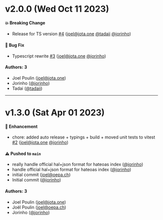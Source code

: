 # v2.0.0 (Wed Oct 11 2023)

#### 💥 Breaking Change

- Release for TS version [#4](https://github.com/jota-one/hateoas-parser/pull/4) (joel@jota.one [@tadaii](https://github.com/tadaii) [@jorinho](https://github.com/jorinho))

#### 🐛 Bug Fix

- Typescript rewrite [#3](https://github.com/jota-one/hateoas-parser/pull/3) (joel@jota.one [@jorinho](https://github.com/jorinho))

#### Authors: 3

- Joel Poulin (joel@jota.one)
- Jorinho ([@jorinho](https://github.com/jorinho))
- Tadai ([@tadaii](https://github.com/tadaii))

---

# v1.3.0 (Sat Apr 01 2023)

#### 🚀 Enhancement

- chore: added auto release + typings + build + moved unit tests to vitest [#2](https://github.com/jota-one/hateoas-parser/pull/2) (joel@jota.one [@jorinho](https://github.com/jorinho))

#### ⚠️ Pushed to `main`

- really handle official hal+json format for hateoas index ([@jorinho](https://github.com/jorinho))
- handle official hal+json format for hateoas index ([@jorinho](https://github.com/jorinho))
- initial commit (joel@oepa.ch)
- Initial commit ([@jorinho](https://github.com/jorinho))

#### Authors: 3

- Joel Poulin (joel@jota.one)
- Joël Poulin (joel@oepa.ch)
- Jorinho ([@jorinho](https://github.com/jorinho))
